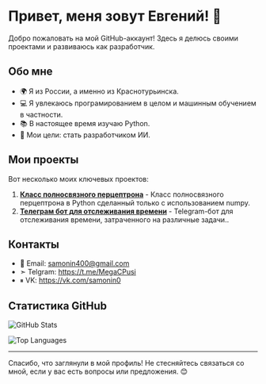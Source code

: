 # Привет, меня зовут Евгений! 👋

Добро пожаловать на мой GitHub-аккаунт! Здесь я делюсь своими проектами и развиваюсь как разработчик.

## Обо мне

- 🌍 Я из России, а именно из Краснотурьинска.
- 💻 Я увлекаюсь програмированием в целом и машинным обучением в частности.
- 📚 В настоящее время изучаю Python.
- 🎯 Мои цели: стать разработчиком ИИ.

## Мои проекты

Вот несколько моих ключевых проектов:

1. **[Класс полносвязного перцептрона](https://github.com/EvgeniySamonin/Neural_network)** - Класс полносвязного перцептрона в Python сделанный только с использованием numpy.
2. **[Телеграм бот для отслеживания времени](https://github.com/EvgeniySamonin/Tasks_Timer_Bot)** - Telegram-бот для отслеживания времени, затраченного на различные задачи..

## Контакты

- 📧 Email: samonin400@gmail.com
- ➣ Telgram: https://t.me/MegaCPusi
- ⏸ VK: https://vk.com/samonin0

## Статистика GitHub

![GitHub Stats](https://github-readme-stats.vercel.app/api?username=EvgeniySamonin&show_icons=true&theme=dark)

![Top Languages](https://github-readme-stats.vercel.app/api/top-langs/?username=EvgeniySamonin&layout=compact&theme=dark)

---

Спасибо, что заглянули в мой профиль! Не стесняйтесь связаться со мной, если у вас есть вопросы или предложения. 😊

